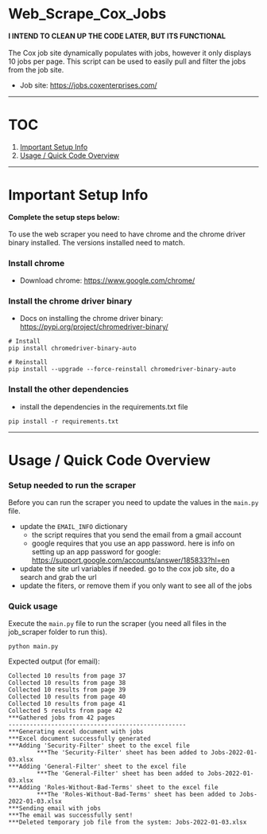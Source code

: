 # Web_Scrape_Cox_Jobs
**I INTEND TO CLEAN UP THE CODE LATER, BUT ITS FUNCTIONAL** <br><br>
The Cox job site dynamically populates with jobs, however it only displays 10 jobs per page. This script can be used to easily pull and filter the jobs from the job site.

* Job site: https://jobs.coxenterprises.com/
***
# TOC
1. [Important Setup Info](https://github.com/searles9/Web_Scrape_Cox_Jobs#important-setup-info)
2. [Usage / Quick Code Overview](https://github.com/searles9/Web_Scrape_Cox_Jobs#usage--quick-code-overview)

***
# Important Setup Info
**Complete the setup steps below:** <br><br>
To use the web scraper you need to have chrome and the chrome driver binary installed. 
The versions installed need to match. 
### Install chrome
* Download chrome: https://www.google.com/chrome/
### Install the chrome driver binary
* Docs on installing the chrome driver binary: https://pypi.org/project/chromedriver-binary/
```
# Install 
pip install chromedriver-binary-auto

# Reinstall
pip install --upgrade --force-reinstall chromedriver-binary-auto
```
### Install the other dependencies
* install the dependencies in the requirements.txt file
```
pip install -r requirements.txt
```
***
# Usage / Quick Code Overview
### Setup needed to run the scraper
Before you can run the scraper you need to update the values in the ```main.py``` file.
* update the ```EMAIL_INFO``` dictionary
    * the script requires that you send the email from a gmail account
    * google requires that you use an app password. here is info on setting up an app password for google: https://support.google.com/accounts/answer/185833?hl=en
* update the site url variables if needed. go to the cox job site, do a search and grab the url
* update the fiters, or remove them if you only want to see all of the jobs
### Quick usage
Execute the ```main.py``` file to run the scraper (you need all files in the job_scraper folder to run this).
```
python main.py
```
Expected output (for email):
```
Collected 10 results from page 37
Collected 10 results from page 38
Collected 10 results from page 39
Collected 10 results from page 40
Collected 10 results from page 41
Collected 5 results from page 42
***Gathered jobs from 42 pages
--------------------------------------------------
***Generating excel document with jobs
***Excel document successfully generated
***Adding 'Security-Filter' sheet to the excel file
        ***The 'Security-Filter' sheet has been added to Jobs-2022-01-03.xlsx
***Adding 'General-Filter' sheet to the excel file
        ***The 'General-Filter' sheet has been added to Jobs-2022-01-03.xlsx
***Adding 'Roles-Without-Bad-Terms' sheet to the excel file
        ***The 'Roles-Without-Bad-Terms' sheet has been added to Jobs-2022-01-03.xlsx
***Sending email with jobs
***The email was successfully sent!
***Deleted temporary job file from the system: Jobs-2022-01-03.xlsx
```
